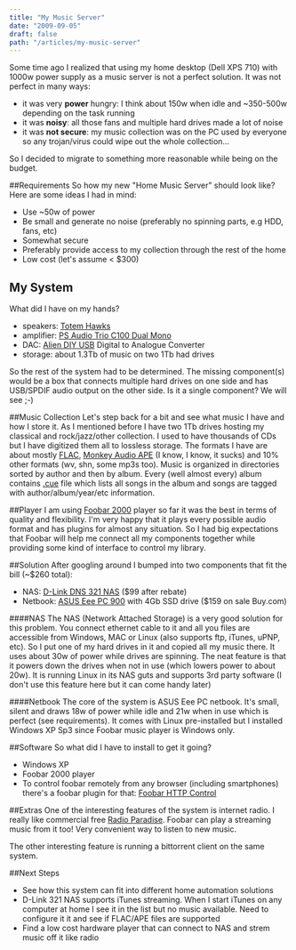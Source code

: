 ```yaml
---
title: "My Music Server"
date: "2009-09-05"
draft: false
path: "/articles/my-music-server"
---
```


Some time ago I realized that using my home desktop (Dell XPS 710) with 1000w power supply as a music server is not a perfect solution. It was not perfect in many ways:

* it was very **power** hungry: I think about 150w when idle and ~350-500w depending on the task running
* it was **noisy**: all those fans and multiple hard drives made a lot of noise
* it was **not secure**: my music collection was on the PC used by everyone so any trojan/virus could wipe out the whole collection...

So I decided to migrate to something more reasonable while being on the budget.


##Requirements
So how my new "Home Music Server" should look like? Here are some ideas I had in mind:

*   Use ~50w of power
*   Be small and generate no noise (preferably no spinning parts, e.g HDD, fans, etc)
*   Somewhat secure
*   Preferably provide access to my collection through the rest of the home
*   Low cost (let's assume < $300)

## My System
What did I have on my hands?

* speakers: <a href="http://www.totemacoustic.com/products/columns/hawk/">Totem Hawks</a>
* amplifier: <a href="http://www.psaudio.com/ps/products/detail/trio-c-100?cat=audio">PS Audio Trio C100 Dual Mono</a>
* DAC: <a href="http://www.glassjaraudio.com/product.sc?categoryId=4&productId=6">Alien DIY USB</a> Digital to Analogue Converter
* storage: about 1.3Tb of music on two 1Tb had drives

So the rest of the system had to be determined. The missing component(s) would be a box that connects multiple hard drives on one side and has USB/SPDIF audio output on the other side. Is it a single component? We will see ;-)

##Music Collection
Let's step back for a bit and see what music I have and how I store it. As I mentioned before I have two 1Tb drives hosting my classical and rock/jazz/other collection. I used to have thousands of CDs but I have digitized them all to lossless storage. The formats I have are about mostly <a href="http://flac.sourceforge.net/">FLAC</a>, <a href="http://www.monkeysaudio.com/">Monkey Audio APE</a> (I know, I know, it sucks) and 10% other formats (wv, shn, some mp3s too). Music is organized in directories sorted by author and then by album. Every (well almost every) album contains <a href="http://en.wikipedia.org/wiki/Cue_sheet_(computing)">.cue</a> file which lists all songs in the album and songs are tagged with author/album/year/etc information.

##Player
I am using <a href="http://www.foobar2000.org/">Foobar 2000</a> player so far it was the best in terms of quality and  flexibility. I'm very happy that it plays every possible audio format and has plugins for almost any situation. So I had big expectations that Foobar will help me connect all my components together while providing some kind of interface to control my library.

##Solution
After googling around I bumped into two components that fit the bill (~$260 total):

* NAS: <a href="http://www.dlink.com/products/?pid=666">D-Link DNS 321 NAS</a> ($99 after rebate)
* Netbook: <a href="http://eeepc.asus.com/global/product900a-spec.html">ASUS Eee PC 900</a> with 4Gb SSD drive ($159 on sale Buy.com)


####NAS
The NAS (Network Attached Storage) is a very good solution for this problem. You connect ethernet cable to it and all you files are accessible from Windows, MAC or Linux (also supports ftp, iTunes, uPNP, etc). So I put one of my hard drives in it and copied all my music there. It uses about 30w of power while drives are spinning. The neat feature is that it powers down the drives when not in use (which lowers power to about 20w). It is running Linux in its NAS guts and supports 3rd party software (I don't use this feature here but it can come handy later)

####Netbook
The core of the system is ASUS Eee PC netbook. It's small, silent and draws 18w of power while idle and 21w when in use which is perfect (see requirements). It comes with Linux pre-installed but I installed Windows XP Sp3 since Foobar music player is Windows only.

##Software
So what did I have to install to get it going?

* Windows XP
* Foobar 2000 player
* To control foobar remotely from any browser (including smartphones) there's a foobar plugin for that: <a href="http://www.hydrogenaudio.org/forums/index.php?showtopic=62218">Foobar HTTP Control</a>

##Extras
One of the interesting features of the system is internet radio. I really like commercial free <a href="http://www.radioparadise.com/">Radio Paradise</a>. Foobar can play a streaming music from it too! Very convenient way to listen to new music.

The other interesting feature is running a bittorrent client on the same system.

##Next Steps

* See how this system can fit into different home automation solutions
* D-Link 321 NAS supports iTunes streaming. When I start iTunes on any computer at home I see it in the list but no music available. Need to configure it it and see if FLAC/APE files are supported
* Find a low cost hardware player that can connect to NAS and strem music off it like radio
